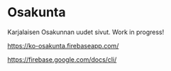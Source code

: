 # Osakunta
Karjalaisen Osakunnan uudet sivut. Work in progress!

https://ko-osakunta.firebaseapp.com/

https://firebase.google.com/docs/cli/
